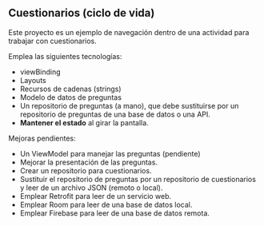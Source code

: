 ## Cuestionarios (ciclo de vida)

Este proyecto es un ejemplo de navegación dentro de una actividad para trabajar con cuestionarios.

Emplea las siguientes tecnologías:

- viewBinding
- Layouts
- Recursos de cadenas (strings)
- Modelo de datos de preguntas
- Un repositorio de preguntas (a mano), que debe sustituirse por un repositorio de preguntas de una base de datos o una API.
- **Mantener el estado** al girar la pantalla.

Mejoras pendientes:

- Un ViewModel para manejar las preguntas (pendiente)
- Mejorar la presentación de las preguntas.
- Crear un repositorio para cuestionarios.
- Sustituir el repositorio de preguntas por un repositorio de cuestionarios y leer de un archivo JSON (remoto o local).
- Emplear Retrofit para leer de un servicio web.
- Emplear Room para leer de una base de datos local.
- Emplear Firebase para leer de una base de datos remota.
